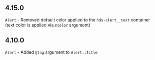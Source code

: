 ## 4.15.0

`Alert` - Removed default color applied to the `hds-alert__text` container (text color is applied via `@color` argument)

## 4.10.0

`Alert` - Added `@tag` argument to `Alert::Title`
